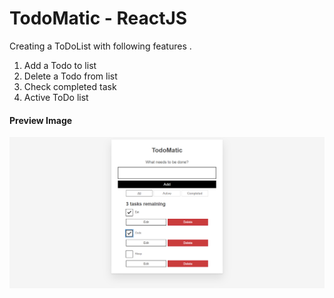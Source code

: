 # TodoMatic - ReactJS
Creating a ToDoList with following features .
1. Add a Todo to list
2. Delete a Todo from list
3. Check completed task
4. Active ToDo list
#### Preview Image 
![PREVIEW!](pre.PNG)
